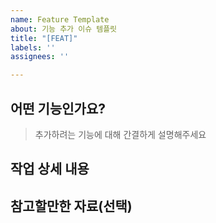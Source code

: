 ```yaml
---
name: Feature Template
about: 기능 추가 이슈 템플릿
title: "[FEAT]"
labels: ''
assignees: ''

---
```


## 어떤 기능인가요?

> 추가하려는 기능에 대해 간결하게 설명해주세요

## 작업 상세 내용



## 참고할만한 자료(선택)
